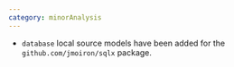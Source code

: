 ```yaml
---
category: minorAnalysis
---
```

* `database` local source models have been added for the `github.com/jmoiron/sqlx` package.
